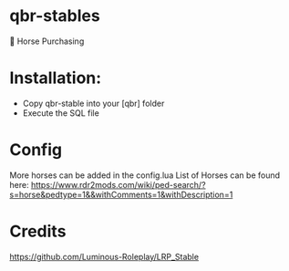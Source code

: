 # qbr-stables
🐎 Horse Purchasing

# Installation:

- Copy qbr-stable into your [qbr] folder
- Execute the SQL file

# Config

More horses can be added in the config.lua
List of Horses can be found here: https://www.rdr2mods.com/wiki/ped-search/?s=horse&pedtype=1&&withComments=1&withDescription=1

# Credits

https://github.com/Luminous-Roleplay/LRP_Stable
